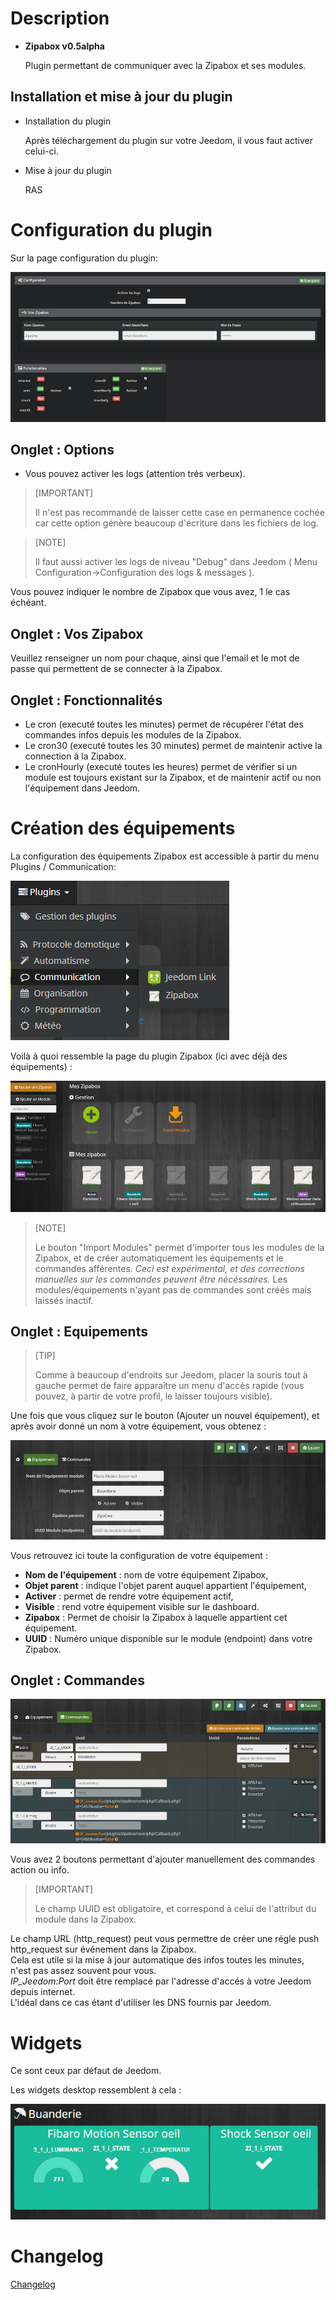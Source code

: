Description
===========
- **Zipabox v0.5alpha**

   Plugin permettant de communiquer avec la Zipabox et ses modules.


Installation et mise à jour du plugin
---

- Installation du plugin

   Après téléchargement du plugin sur votre Jeedom, il vous faut activer celui-ci.

-  Mise à jour du plugin

   RAS


Configuration du plugin
=======================

Sur la page configuration du plugin:

![image01](../images/configuration.png)

Onglet : Options
---
* Vous pouvez activer les logs (attention trés verbeux).

> [IMPORTANT]
> 
> Il n'est pas recommandé de laisser cette case en permanence cochée car cette option génère beaucoup d'écriture dans les fichiers de log.

> [NOTE]
> 
> Il faut aussi activer les logs de niveau "Debug" dans Jeedom ( Menu Configuration->Configuration des logs & messages ).

Vous pouvez indiquer le nombre de Zipabox que vous avez, 1 le cas échéant.

Onglet : Vos Zipabox
---
Veuillez renseigner un nom pour chaque, ainsi que l'email et le mot de passe qui permettent de se connecter à la Zipabox.

Onglet : Fonctionnalités
---

- Le cron (executé toutes les minutes) permet de récupérer l'état des commandes infos depuis les modules de la Zipabox.
- Le cron30 (executé toutes les 30 minutes) permet de maintenir active la connection à la Zipabox.
- Le cronHourly (executé toutes les heures) permet de vérifier si un module est toujours existant sur la Zipabox, et de maintenir actif ou non l'équipement dans Jeedom.

Création des équipements
========================

La configuration des équipements Zipabox est accessible à partir du menu Plugins / Communication: 

![image02](../images/menuplugin.png)

Voilà à quoi ressemble la page du plugin Zipabox (ici avec déjà des équipements) : 

![image03](../images/equipements.png)

> [NOTE]
> 
> Le bouton "Import Modules" permet d'importer tous les modules de la Zipabox, et de créer automatiquement les équipements et le commandes afférentes.
> *Ceci est expérimental, et des corrections manuelles sur les commandes peuvent être nécéssaires.*
> Les modules/équipements n'ayant pas de commandes sont créés mais laissés inactif.

Onglet : Equipements
---

> [TIP]
> 
> Comme à beaucoup d'endroits sur Jeedom, placer la souris tout à gauche permet de faire apparaître un menu d'accès rapide (vous pouvez, à partir de votre profil, le laisser toujours visible).

Une fois que vous cliquez sur le bouton (Ajouter un nouvel équipement), et après avoir donné un nom à votre équipement, vous obtenez : 

![image04](../images/equipements0.png)

Vous retrouvez ici toute la configuration de votre équipement : 

* **Nom de l'équipement** : nom de votre équipement Zipabox,
* **Objet parent** : indique l'objet parent auquel appartient l'équipement,
* **Activer** : permet de rendre votre équipement actif,
* **Visible** : rend votre équipement visible sur le dashboard.
* **Zipabox** : Permet de choisir la Zipabox à laquelle appartient cet équipement.
* **UUID** : Numéro unique disponible sur le module (endpoint) dans votre Zipabox.

Onglet : Commandes
---

![image05](../images/commandes.png)

Vous avez 2 boutons permettant d'ajouter manuellement des commandes action ou info.
> [IMPORTANT]
> 
> Le champ UUID est obligatoire, et correspond à celui de l'attribut du module dans la Zipabox.

Le champ URL (http_request) peut vous permettre de créer une régle push http_request  sur événement dans la Zipabox.  
Cela est utile si la mise à jour automatique des infos toutes les minutes, n'est pas assez souvent pour vous.  
*IP_Jeedom:Port* doit être remplacé par l'adresse d'accés à votre Jeedom depuis internet.  
L'idéal dans ce cas étant d'utiliser les DNS fournis par Jeedom.

Widgets
=======

Ce sont ceux par défaut de Jeedom.

Les widgets desktop ressemblent à cela :

![image06](../images/desktop_widget.png)

Changelog
=========
[Changelog](changelog.md)